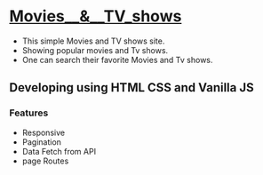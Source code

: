 # [Movies__&__TV_shows](https://kirathecoder.github.io/Movies__-__TV_shows/)
- This simple Movies and TV shows site.
- Showing popular movies and Tv shows.
- One can search their favorite Movies and Tv shows.

## Developing using HTML CSS and Vanilla JS

### Features
- Responsive
- Pagination
- Data Fetch from API
- page Routes